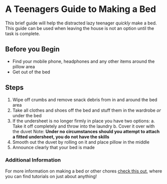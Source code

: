 # A Teenagers Guide to Making a Bed
This brief guide will help the distracted lazy teenager _quickly_ make a bed. This guide can be used when leaving the house is not an option until the task is complete. 
## Before you Begin
* Find your mobile phone, headphones and any other items around the pillow area
* Get out of the bed
## Steps
1. Wipe off crumbs and remove snack debris from in and around the bed area
2. Take all clothes and shoes off the bed and stuff them in the wardrobe _or_ under the bed
3. If the undersheet is no longer firmly in place you have two options: 
  a. Take it off completely and throw into the laundry
  b. Cover it over with the duvet
  Note: **Under no circumstances should you attempt to attach a fitted undersheet, you do not have the skills**
4. Smooth out the duvet by rolling on it and place pillow in the middle
5. Announce clearly that your bed is made
### Additional Information
For more information on making a bed or other chores [check this out](www.youtube.com), where you can find tutorials on just about anything!

